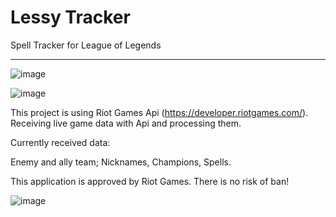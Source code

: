 # Lessy Tracker
Spell Tracker for League of Legends

-----

![image](https://github.com/Lessyzz/Lessy-Tracker/assets/102208615/37a4b9cc-aa43-4c0b-8cef-44a2af6e7403)

![image](https://github.com/Lessyzz/Lessy-Tracker/assets/102208615/bdfcb6f6-46bd-4315-9753-2c8c71ec330d)


This project is using Riot Games Api (https://developer.riotgames.com/).
Receiving live game data with Api and processing them.

Currently received data:

Enemy and ally team; Nicknames, Champions, Spells.

This application is approved by Riot Games. There is no risk of ban!

![image](https://github.com/Lessyzz/Lessy-Tracker/assets/102208615/c8f89eb9-a1bc-4d1e-b6d4-45b3ab926ffe)
